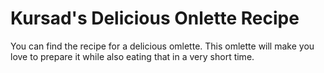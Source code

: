 # Kursad's Delicious Onlette Recipe

You can find the recipe for a delicious omlette. This omlette will make you love to prepare it while also eating that in a very short time.
